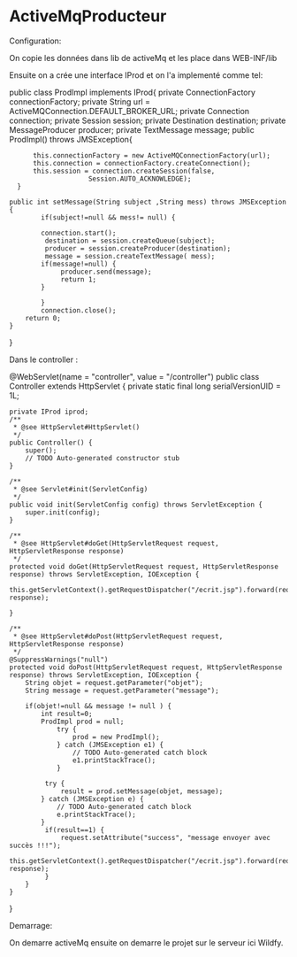 # ActiveMqProducteur

Configuration:

On copie les données dans lib de activeMq et les place dans WEB-INF/lib

Ensuite on a crée une interface IProd et on l'a implementé comme tel:


public class ProdImpl implements IProd{
	private  ConnectionFactory connectionFactory;
	private String url = ActiveMQConnection.DEFAULT_BROKER_URL;
	private Connection connection;
	private  Session session;
	private  Destination destination;
	private  MessageProducer producer;
	private TextMessage message;
	  public ProdImpl() throws JMSException{
		 
		  this.connectionFactory = new ActiveMQConnectionFactory(url);
		  this.connection = connectionFactory.createConnection();
		  this.session = connection.createSession(false,
		                Session.AUTO_ACKNOWLEDGE);
	  }
	
	public int setMessage(String subject ,String mess) throws JMSException  {
		    if(subject!=null && mess!= null) {
		    
	        connection.start();
	         destination = session.createQueue(subject);
	         producer = session.createProducer(destination);
	         message = session.createTextMessage( mess);
	        if(message!=null) {
	        	 producer.send(message);
	        	 return 1;
	        }
	       
		    }
	        connection.close();
		return 0;
	}

}

Dans le controller : 


@WebServlet(name = "controller", value = "/controller")
public class Controller extends HttpServlet {
	private static final long serialVersionUID = 1L;
   
	
	private IProd iprod;
    /**
     * @see HttpServlet#HttpServlet()
     */
    public Controller() {
        super();
        // TODO Auto-generated constructor stub
    }

	/**
	 * @see Servlet#init(ServletConfig)
	 */
	public void init(ServletConfig config) throws ServletException {
		super.init(config);
	}

	/**
	 * @see HttpServlet#doGet(HttpServletRequest request, HttpServletResponse response)
	 */
	protected void doGet(HttpServletRequest request, HttpServletResponse response) throws ServletException, IOException {
		 this.getServletContext().getRequestDispatcher("/ecrit.jsp").forward(request, response);
		
	}

	/**
	 * @see HttpServlet#doPost(HttpServletRequest request, HttpServletResponse response)
	 */
	@SuppressWarnings("null")
	protected void doPost(HttpServletRequest request, HttpServletResponse response) throws ServletException, IOException {
		String objet = request.getParameter("objet");
		String message = request.getParameter("message");
		
		if(objet!=null && message != null ) {
			int result=0;
			ProdImpl prod = null;
				try {
					prod = new ProdImpl();
				} catch (JMSException e1) {
					// TODO Auto-generated catch block
					e1.printStackTrace();
				}
			
			 try {
				 result = prod.setMessage(objet, message);
			} catch (JMSException e) {
				// TODO Auto-generated catch block
				e.printStackTrace();
			}
			 if(result==1) {
				 request.setAttribute("success", "message envoyer avec succès !!!");
				 this.getServletContext().getRequestDispatcher("/ecrit.jsp").forward(request, response); 
			 }
		}
	}

}


Demarrage:

On demarre activeMq ensuite on demarre le projet sur le serveur ici Wildfy.





